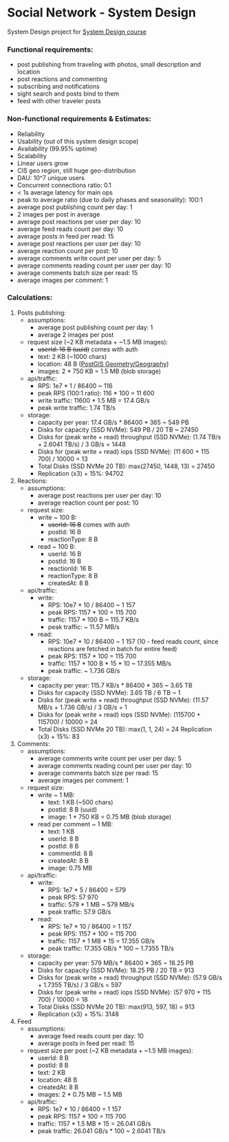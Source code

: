 # Social Network - System Design
System Design project for [System Design course](https://balun.courses/courses/system_design)


### Functional requirements:
- post publishing from traveling with photos, small description and location
- post reactions and commenting
- subscribing and notifications
- sight search and posts bind to them
- feed with other traveler posts


### Non-functional requirements & Estimates:
- Reliability
- Usability (out of this system design scope)
- Availability (99.95% uptime)
- Scalability
- Linear users grow
- CIS geo region, still huge geo-distribution
- DAU: 10^7 unique users
- Concurrent connections ratio: 0.1
- < 1s average latency for main ops
- peak to average ratio (due to daily phases and seasonality): 100:1
- average post publishing count per day: 1
- 2 images per post in average
- average post reactions per user per day: 10
- average feed reads count per day: 10
- average posts in feed per read: 15
- average post reactions per user per day: 10
- average reaction count per post: 10
- average comments write count per user per day: 5
- average comments reading count per user per day: 10
- average comments batch size per read: 15
- average images per comment: 1


### Calculations:
1. Posts publishing:
   - assumptions:
     - average post publishing count per day: 1
     - average 2 images per post
   - request size (~2 KB metadata + ~1.5 MB images):
     - ~~userId: 16 B (uuid)~~ comes with auth
     - text: 2 KB (~1000 chars)
     - location: 48 B ([PostGIS Geometry/Geography](https://stackoverflow.com/questions/30455025/size-of-data-type-geographypoint-4326-in-postgis))
     - images: 2 * 750 KB = 1.5 MB (blob storage)
   - api/traffic:
     - RPS: 1e7 * 1 / 86400 ~ 116
     - peak RPS (100:1 ratio): 116 * 100 = 11 600
     - write traffic: 11600 * 1.5 MB = 17.4 GB/s
     - peak write traffic: 1.74 TB/s
   - storage:
     - capacity per year: 17.4 GB/s * 86400 * 365 ~ 549 PB
     - Disks for capacity (SSD NVMe): 549 PB / 20 TB ~ 27450
     - Disks for (peak write + read) throughput (SSD NVMe): (1.74 TB/s + 2.6041 TB/s) / 3 GB/s = 1448
     - Disks for (peak write + read) iops (SSD NVMe): (11 600 + 115 700) / 10000 = 13
     - Total Disks (SSD NVMe 20 TB): max(27450, 1448, 13) = 27450
     - Replication (x3) + 15%: 94702
2. Reactions:
   - assumptions:
     - average post reactions per user per day: 10
     - average reaction count per post: 10
   - request size:
     - write ~ 100 B:
       - ~~userId: 16 B~~ comes with auth
       - postId: 16 B
       - reactionType: 8 B
     - read ~ 100 B:
       - userId: 16 B
       - postId: 16 B
       - reactionId: 16 B
       - reactionType: 8 B
       - createdAt: 8 B
   - api/traffic:
     - write:
       - RPS: 10e7 * 10 / 86400 ~ 1 157
       - peak RPS: 1157 * 100 = 115 700
       - traffic: 1157 * 100 B ~ 115.7 KB/s
       - peak traffic: ~ 11.57 MB/s
     - read:
       - RPS: 10e7 * 10 / 86400 ~ 1 157 (10 - feed reads count, since reactions are fetched in batch for entire feed)
       - peak RPS: 1157 * 100 = 115 700
       - traffic: 1157 * 100 B * 15 * 10 ~ 17.355 MB/s
       - peak traffic: ~ 1.736 GB/s
   - storage:
     - capacity per year: 115.7 KB/s * 86400 * 365 ~ 3.65 TB
     - Disks for capacity (SSD NVMe): 3.65 TB / 6 TB ~ 1
     - Disks for (peak write + read) throughput (SSD NVMe): (11.57 MB/s + 1.736 GB/s) / 3 GB/s = 1
     - Disks for (peak write + read) iops (SSD NVMe): (115700 + 115700) / 10000 = 24
     - Total Disks (SSD NVMe 20 TB): max(1, 1, 24) = 24
     Replication (x3) + 15%: 83
3. Comments:
   - assumptions:
     - average comments write count per user per day: 5
     - average comments reading count per user per day: 10
     - average comments batch size per read: 15
     - average images per comment: 1
   - request size:
     - write ~ 1 MB:
       - text: 1 KB (~500 chars)
       - postId: 8 B (uuid)
       - image: 1 * 750 KB = 0.75 MB (blob storage)
     - read per comment ~ 1 MB:
       - text: 1 KB
       - userId: 8 B
       - postId: 8 B
       - commentId: 8 B
       - createdAt: 8 B
       - image: 0.75 MB
   - api/traffic:
     - write:
       - RPS: 1e7 * 5 / 86400 = 579
       - peak RPS: 57 970
       - traffic: 579 * 1 MB ~ 579 MB/s
       - peak traffic: 57.9 GB/s
     - read:
       - RPS: 1e7 * 10 / 86400 = 1 157
       - peak RPS: 1157 * 100 = 115 700
       - traffic: 1157 * 1 MB * 15 = 17.355 GB/s
       - peak traffic: 17.355 GB/s * 100 ~ 1.7355 TB/s
   - storage:
     - capacity per year: 579 MB/s * 86400 * 365 ~ 18.25 PB
     - Disks for capacity (SSD NVMe): 18.25 PB / 20 TB = 913
     - Disks for (peak write + read) throughput (SSD NVMe): (57.9 GB/s + 1.7355 TB/s) / 3 GB/s = 597
     - Disks for (peak write + read) iops (SSD NVMe): (57 970 + 115 700) / 10000 = 18
     - Total Disks (SSD NVMe 20 TB): max(913, 597, 18) = 913
     - Replication (x3) + 15%: 3148
4. Feed
    - assumptions:
      - average feed reads count per day: 10
      - average posts in feed per read: 15
    - request size per post (~2 KB metadata + ~1.5 MB images):
      - userId: 8 B
      - postId: 8 B
      - text: 2 KB
      - location: 48 B
      - createdAt: 8 B
      - images: 2 * 0.75 MB ~ 1.5 MB
    - api/traffic:
       - RPS: 1e7 * 10 / 86400 = 1 157
       - peak RPS: 1157 * 100 = 115 700
       - traffic: 1157 * 1.5 MB * 15 = 26.041 GB/s
       - peak traffic: 26.041 GB/s * 100 ~ 2.6041 TB/s